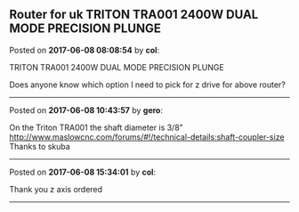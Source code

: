 ## Router for uk TRITON TRA001 2400W DUAL MODE PRECISION PLUNGE
Posted on **2017-06-08 08:08:54** by **col**:

TRITON TRA001 2400W DUAL MODE PRECISION PLUNGE

Does anyone know which option I need to pick for z drive for above router?

---

Posted on **2017-06-08 10:43:57** by **gero**:

On the Triton TRA001 the shaft diameter is 3/8"
http://www.maslowcnc.com/forums/#!/technical-details:shaft-coupler-size
Thanks to skuba

---

Posted on **2017-06-08 15:34:01** by **col**:

Thank you z axis ordered

---


